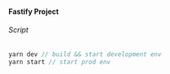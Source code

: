 #### Fastify Project

###### Script

```js
yarn dev // build && start development env
yarn start // start prod env
```
